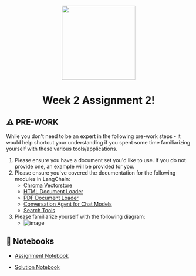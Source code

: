 <p align = "center" draggable=”false” ><img src="https://user-images.githubusercontent.com/37101144/161836199-fdb0219d-0361-4988-bf26-48b0fad160a3.png" 
     width="200px"
     height="auto"/>
</p>

# <h1 align="center" id="heading">Week 2 Assignment 2!</h1>

## ⚠️ PRE-WORK

While you don't need to be an expert in the following pre-work steps - it would help shortcut your understanding if you spent some time familiarizing yourself with these various tools/applications.

1. Please ensure you have a document set you'd like to use. If you do not provide one, an example will be provided for you.
2. Please ensure you've covered the documentation for the following modules in LangChain:
   - [Chroma Vectorstore](https://python.langchain.com/en/latest/modules/indexes/vectorstores/examples/chroma.html)
   - [HTML Document Loader](https://python.langchain.com/en/latest/modules/indexes/document_loaders/examples/html.html)
   - [PDF Document Loader](https://python.langchain.com/en/latest/modules/indexes/document_loaders/examples/pdf.html)
   - [Conversation Agent for Chat Models](https://python.langchain.com/en/latest/modules/agents/agents/examples/chat_conversation_agent.html)
   - [Search Tools](https://python.langchain.com/en/latest/modules/agents/tools/examples/search_tools.html)
3. Please familiarize yourself with the following diagram:
   - ![image](https://github.com/FourthBrain/MLE-Vault/assets/19699016/651b7b67-d53c-444f-83aa-0ab5eea0dce5)


## :notebook: Notebooks

- [Assignment Notebook](https://colab.research.google.com/drive/12b_a3un0779jfRJxAJbK5JbWEZVH6YcV?usp=sharing)

- [Solution Notebook](https://colab.research.google.com/drive/1nz_P1dG1hpE2WIJ6Y2CKIO4BKhh-vlVH?usp=sharing)
